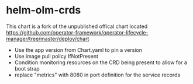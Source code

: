 # helm-olm-crds

This chart is a fork of the unpublished offical chart located https://github.com/operator-framework/operator-lifecycle-manager/tree/master/deploy/chart

* Use the app version from Chart.yaml to pin a version
* Use image pull policy IfNotPresent
* Condition monitoring resources on the CRD being present to allow for a boot strap
* replace "metrics" with 8080 in port definition for the service records